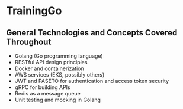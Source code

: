 # TrainingGo

## General Technologies and Concepts Covered Throughout

- Golang (Go programming language)
- RESTful API design principles
- Docker and containerization
- AWS services (EKS, possibly others)
- JWT and PASETO for authentication and access token security
- gRPC for building APIs
- Redis as a message queue
- Unit testing and mocking in Golang
